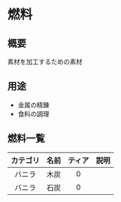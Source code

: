 # 燃料
## 概要
素材を加工するための素材
## 用途
- 金属の精錬
- 食料の調理
## 燃料一覧
|カテゴリ|名前|ティア|説明|
|:---:|:---|:---:|:---|
|バニラ|木炭|0||
|バニラ|石炭|0||